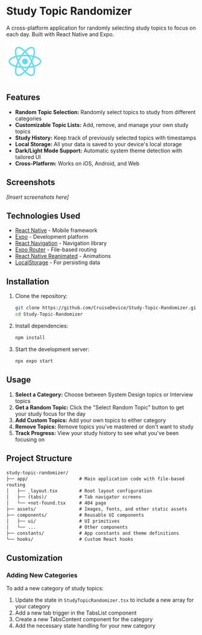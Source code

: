# Study Topic Randomizer

A cross-platform application for randomly selecting study topics to focus on each day. Built with React Native and Expo.

![Study Topic Randomizer](./assets/images/react-logo.png)

## Features

- **Random Topic Selection:** Randomly select topics to study from different categories
- **Customizable Topic Lists:** Add, remove, and manage your own study topics
- **Study History:** Keep track of previously selected topics with timestamps
- **Local Storage:** All your data is saved to your device's local storage
- **Dark/Light Mode Support:** Automatic system theme detection with tailored UI
- **Cross-Platform:** Works on iOS, Android, and Web

## Screenshots

*[Insert screenshots here]*

## Technologies Used

- [React Native](https://reactnative.dev/) - Mobile framework
- [Expo](https://expo.dev/) - Development platform
- [React Navigation](https://reactnavigation.org/) - Navigation library
- [Expo Router](https://docs.expo.dev/router/introduction/) - File-based routing
- [React Native Reanimated](https://docs.swmansion.com/react-native-reanimated/) - Animations
- [LocalStorage](https://reactnative.dev/docs/asyncstorage) - For persisting data

## Installation

1. Clone the repository:
   ```bash
   git clone https://github.com/CruiseDevice/Study-Topic-Randomizer.git
   cd Study-Topic-Randomizer
   ```

2. Install dependencies:
   ```bash
   npm install
   ```

3. Start the development server:
   ```bash
   npx expo start
   ```

## Usage

1. **Select a Category:** Choose between System Design topics or Interview topics
2. **Get a Random Topic:** Click the "Select Random Topic" button to get your study focus for the day
3. **Add Custom Topics:** Add your own topics to either category
4. **Remove Topics:** Remove topics you've mastered or don't want to study
5. **Track Progress:** View your study history to see what you've been focusing on

## Project Structure

```
study-topic-randomizer/
├── app/                   # Main application code with file-based routing
│   ├── _layout.tsx        # Root layout configuration
│   ├── (tabs)/            # Tab navigator screens
│   └── +not-found.tsx     # 404 page
├── assets/                # Images, fonts, and other static assets
├── components/            # Reusable UI components
│   ├── ui/                # UI primitives
│   └── ...                # Other components
├── constants/             # App constants and theme definitions
└── hooks/                 # Custom React hooks
```

## Customization

### Adding New Categories

To add a new category of study topics:

1. Update the state in `StudyTopicRandomizer.tsx` to include a new array for your category
2. Add a new tab trigger in the TabsList component
3. Create a new TabsContent component for the category
4. Add the necessary state handling for your new category
